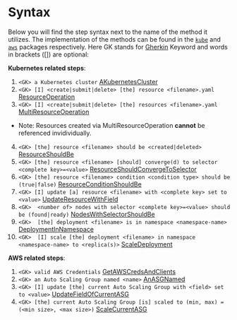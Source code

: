 # Syntax
Below you will find the step syntax next to the name of the method it utilizes. The implementation of the methods can be found in the [`kube`](https://godoc.org/github.com/keikoproj/kubedog/pkg/kubernetes) and [`aws`](https://godoc.org/github.com/keikoproj/kubedog/pkg/aws) packages respectively. Here GK stands for [Gherkin](https://cucumber.io/docs/gherkin/reference/#keywords) Keyword and words in brackets ([]) are optional:

**Kubernetes related steps**:
1. 	`<GK> a Kubernetes cluster` [AKubernetesCluster](https://godoc.org/github.com/keikoproj/kubedog/pkg/kubernetes#Client.AKubernetesCluster)
2.	`<GK> [I] <create|submit|delete> [the] resource <filename>.yaml` [ResourceOperation](https://godoc.org/github.com/keikoproj/kubedog/pkg/kubernetes#Client.ResourceOperation)
3.	`<GK> [I] <create|submit|delete> [the] resources <filename>.yaml` [MultiResourceOperation](https://github.com/keikoproj/kubedog/blob/master/pkg/kubernetes/kube.go#L156)
* Note: Resources created via MultiResourceOperation **cannot** be referenced invidividually.

4.	`<GK> [the] resource <filename> should be <created|deleted>` [ResourceShouldBe](https://godoc.org/github.com/keikoproj/kubedog/pkg/kubernetes#Client.ResourceShouldBe)
5.	`<GK> [the] resource <filename> [should] converge(d) to selector <complete key>=<value>` [ResourceShouldConvergeToSelector](https://godoc.org/github.com/keikoproj/kubedog/pkg/kubernetes#Client.ResourceShouldConvergeToSelector)
6.	`<GK> [the] resource <filename> condition <condition type> should be (true|false)` [ResourceConditionShouldBe](https://godoc.org/github.com/keikoproj/kubedog/pkg/kubernetes#Client.ResourceConditionShouldBe)
7.	`<GK> [I] update [a] resource <filename> with <complete key> set to <value>` [UpdateResourceWithField](https://godoc.org/github.com/keikoproj/kubedog/pkg/kubernetes#Client.UpdateResourceWithField)
8.	`<GK>  <number of> nodes with selector <complete key>=<value> should be (found|ready)` [NodesWithSelectorShouldBe](https://godoc.org/github.com/keikoproj/kubedog/pkg/kubernetes#Client.NodesWithSelectorShouldBe)
9. `<GK>  [the] deployment <filename> is in namespace <namespace-name>` [DeploymentInNamespace](https://pkg.go.dev/github.com/keikoproj/kubedog/pkg/kubernetes#Client.DeploymentInNamespace)
10. `<GK>  [I] scale [the] deployment <filename> in namespace <namespace-name> to <replica(s)>` [ScaleDeployment](https://pkg.go.dev/github.com/keikoproj/kubedog/pkg/kubernetes#Client.ScaleDeployment)

**AWS related steps**:
1.	`<GK> valid AWS Credentials` [GetAWSCredsAndClients](https://godoc.org/github.com/keikoproj/kubedog/pkg/aws#Client.GetAWSCredsAndClients)
2.	`<GK> an Auto Scaling Group named <name>` [AnASGNamed](https://godoc.org/github.com/keikoproj/kubedog/pkg/aws#Client.AnASGNamed)
3.	`<GK> [I] update [the] current Auto Scaling Group with <field> set to <value>` [UpdateFieldOfCurrentASG](https://godoc.org/github.com/keikoproj/kubedog/pkg/aws#Client.UpdateFieldOfCurrentASG)
4.	`<GK> [the] current Auto Scaling Group [is] scaled to (min, max) = (<min size>, <max size>)` [ScaleCurrentASG](https://godoc.org/github.com/keikoproj/kubedog/pkg/aws#Client.ScaleCurrentASG)